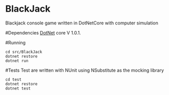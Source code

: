 # BlackJack
Blackjack console game written in DotNetCore with computer simulation

#Dependencies
[DotNet](https://www.microsoft.com/net/core) core V 1.0.1.

#Running
```
cd src/BlackJack
dotnet restore
dotnet run
``` 

#Tests
Test are written with NUnit using NSubstitute as the mocking library
```
cd test
dotnet restore
dotnet test
``` 